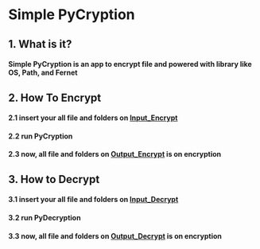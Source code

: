 # Simple PyCryption
## 1. What is it?
#### Simple PyCryption is an app to encrypt file and powered with library like OS, Path, and Fernet
## 2. How To Encrypt
#### 2.1 insert your all file and folders on [Input_Encrypt](https://github.com/ghilmanaji/Simple-PyCryption/tree/main/Input_Encrypt)
#### 2.2 run PyCryption
#### 2.3 now, all file and folders on [Output_Encrypt](https://github.com/ghilmanaji/Simple-PyCryption/tree/main/Output_Encrypt) is on encryption
## 3. How to Decrypt
#### 3.1 insert your all file and folders on [Input_Decrypt](https://github.com/ghilmanaji/Simple-PyCryption/tree/main/Input_Decrypt)
#### 3.2 run PyDecryption
#### 3.3 now, all file and folders on [Output_Decrypt](https://github.com/ghilmanaji/Simple-PyCryption/tree/main/Output_Decrypt) is on encryption
